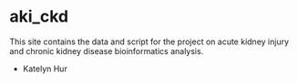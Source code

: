 # aki_ckd

This site contains the data and script for the project on acute kidney injury and chronic kidney disease bioinformatics analysis. 

- Katelyn Hur
